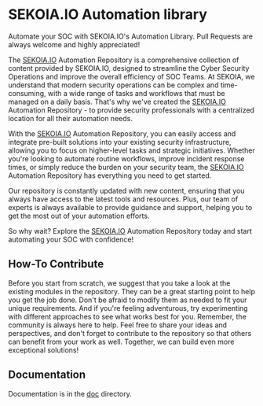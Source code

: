 # SEKOIA.IO Automation library
Automate your SOC with SEKOIA.IO's Automation Library. Pull Requests are always welcome and highly appreciated! 

The [SEKOIA.IO](http://sekoia.io/) Automation Repository is a comprehensive collection of content provided by SEKOIA.IO, designed to streamline the Cyber Security Operations and improve the overall efficiency of SOC Teams.
At SEKOIA, we understand that modern security operations can be complex and time-consuming, with a wide range of tasks and workflows that must be managed on a daily basis. That's why we've created the [SEKOIA.IO](http://sekoia.io/) Automation Repository - to provide security professionals with a centralized location for all their automation needs.

With the [SEKOIA.IO](http://sekoia.io/) Automation Repository, you can easily access and integrate pre-built solutions into your existing security infrastructure, allowing you to focus on higher-level tasks and strategic initiatives. Whether you're looking to automate routine workflows, improve incident response times, or simply reduce the burden on your security team, the [SEKOIA.IO](http://sekoia.io/) Automation Repository has everything you need to get started.

Our repository is constantly updated with new content, ensuring that you always have access to the latest tools and resources. Plus, our team of experts is always available to provide guidance and support, helping you to get the most out of your automation efforts.

So why wait? Explore the [SEKOIA.IO](http://sekoia.io/) Automation Repository today and start automating your SOC with confidence!

## How-To Contribute

Before you start from scratch, we suggest that you take a look at the existing modules in the repository. 
They can be a great starting point to help you get the job done. 
Don't be afraid to modify them as needed to fit your unique requirements. 
And if you're feeling adventurous, try experimenting with different approaches to see what works best for you. 
Remember, the community is always here to help. 
Feel free to share your ideas and perspectives, and don't forget to contribute to the repository
so that others can benefit from your work as well. Together, we can build even more exceptional solutions!

## Documentation

Documentation is in the [doc](doc/README.md) directory.

